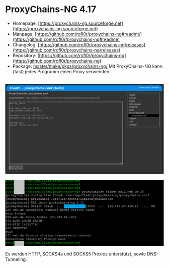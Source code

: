 # ProxyChains-NG 4.17
 - Homepage: [https://proxychains-ng.sourceforge.net](https://proxychains-ng.sourceforge.net)
 - Manpage: [https://github.com/rofl0r/proxychains-ng#readme](https://github.com/rofl0r/proxychains-ng#readme)
 - Changelog: [https://github.com/rofl0r/proxychains-ng/releases](https://github.com/rofl0r/proxychains-ng/releases)
 - Repository: [https://github.com/rofl0r/proxychains-ng](https://github.com/rofl0r/proxychains-ng)
 - Package: [master/make/pkgs/proxychains-ng/](https://github.com/Freetz-NG/freetz-ng/tree/master/make/pkgs/proxychains-ng/)
Mit ProxyChains-NG kann (fast) jedes Programm einen Proxy verwenden.<br>

<br>
<a href='../screenshots/000-PKG_proxychains-ng.png'><img src='../screenshots/000-PKG_proxychains-ng_md.png'></a>
&emsp;
<a href='../screenshots/000-PKG_proxychains-ng_terminal.png'><img src='../screenshots/000-PKG_proxychains-ng_terminal_md.png'></a>
<br>

Es werden HTTP, SOCKS4a und SOCKS5 Proxies unterstützt, sowie DNS-Tunneling.

